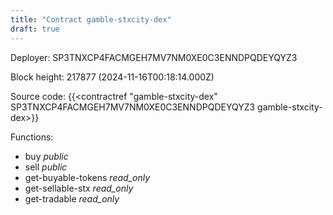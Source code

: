 ```yaml
---
title: "Contract gamble-stxcity-dex"
draft: true
---
```

Deployer: SP3TNXCP4FACMGEH7MV7NM0XE0C3ENNDPQDEYQYZ3


 



Block height: 217877 (2024-11-16T00:18:14.000Z)

Source code: {{<contractref "gamble-stxcity-dex" SP3TNXCP4FACMGEH7MV7NM0XE0C3ENNDPQDEYQYZ3 gamble-stxcity-dex>}}

Functions:

* buy _public_
* sell _public_
* get-buyable-tokens _read_only_
* get-sellable-stx _read_only_
* get-tradable _read_only_
